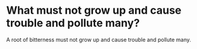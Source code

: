 # What must not grow up and cause trouble and pollute many?

A root of bitterness must not grow up and cause trouble and pollute many.
